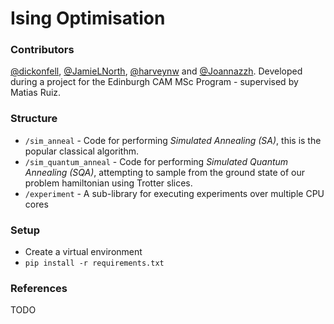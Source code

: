 # Ising Optimisation

### Contributors

[@dickonfell](https://github.com/dickonfell), [@JamieLNorth](https://github.com/JamieLNorth), [@harveynw](https://github.com/harveynw) and [@Joannazzh](https://github.com/Joannazzh). Developed during a project for the Edinburgh CAM MSc Program - supervised by Matias Ruiz.

### Structure

- `/sim_anneal` - Code for performing <i>Simulated Annealing (SA)</i>, this is the popular classical algorithm. 
- `/sim_quantum_anneal` - Code for performing <i>Simulated Quantum Annealing (SQA)</i>, attempting to sample from the ground state of our problem hamiltonian using Trotter slices.
- `/experiment` - A sub-library for executing experiments over multiple CPU cores

### Setup
- Create a virtual environment
- `pip install -r requirements.txt`

### References
TODO